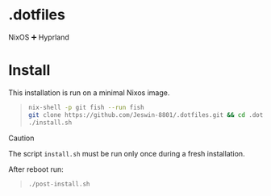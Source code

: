 # .dotfiles

NixOS ➕ Hyprland

# Install

This installation is run on a minimal Nixos image.

> ```bash
> nix-shell -p git fish --run fish
> git clone https://github.com/Jeswin-8801/.dotfiles.git && cd .dotfiles
> ./install.sh
>
> ```

> [!Caution]
> The script `install.sh` must be run only once during a fresh installation.

After reboot run:

> ```bash
> ./post-install.sh
>
> ```